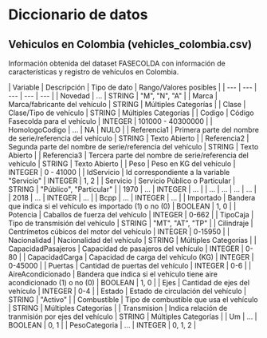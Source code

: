 # Diccionario de datos

## Vehiculos en Colombia (vehicles_colombia.csv)

Información obtenida del dataset FASECOLDA con información de características y registro de vehículos en Colombia.

| Variable | Descripción | Tipo de dato | Rango/Valores posibles |
| --- | --- | --- | --- | --- |
| Novedad | ... | STRING | "M", "N", "A" |
| Marca | Marca/fabricante del vehículo | STRING | Múltiples Categorías |
| Clase | Clase/Tipo de vehículo | STRING | Múltiples Categorías |
| Codigo | Código Fasecolda para el vehículo | INTEGER | 101000 - 40300000 |
| HomologoCodigo | ... | NA | NULO |
| Referencia1 | Primera parte del nombre de serie/referencia del vehículo | STRING | Texto Abierto |
| Referencia2 | Segunda parte del nombre de serie/referencia del vehículo | STRING | Texto Abierto |
| Referencia3 | Tercera parte del nombre de serie/referencia del vehículo | STRING | Texto Abierto |
| Peso | Peso en KG del vehículo | INTEGER | 0 - 41000 |
| IdServicio | Id correspondiente a la variable "Servicio" | INTEGER | 1, 2 |
| Servicio | Servicio Público o Particular | STRING | "Público", "Particular" |
| 1970 | ... | INTEGER | ... |
| ... | ... | ... | ... |
| 2018 | ... | INTEGER | ... |
| Bcpp | ... |  INTEGER | ... |
| Importado | Bandera que indica si el vehículo es importado (1) o no (0) | BOOLEAN | 1, 0 |
| Potencia | Caballos de fuerza del vehículo | INTEGER | 0-662 |
| TipoCaja | Tipo de transmisión del vehículo | STRING | "MT", "AT", "TP" |
| Cilindraje | Centrímetos cúbicos del motor del vehículo | INTEGER | 0-15950 |
| Nacionalidad | Nacionalidad del vehículo | STRING | Múltiples Categorías |
| CapacidadPasajeros | Capacidad de pasajeros del vehículo | INTEGER | 0-80 |
| CapacidadCarga | Capacidad de carga del vehículo (KG) | INTEGER | 0-45000 |
| Puertas | Cantidad de puertas del vehículo | INTEGER | 0-6 |
| AireAcondicionado | Bandera que indica si el vehículo tiene aire acondicionado (1) o no (0) | BOOLEAN | 1, 0 |
| Ejes | Cantidad de ejes del vehículo | INTEGER | 0-4 |
| Estado | Estado de circulación del vehículo | STRING | "Activo" |
| Combustible | Tipo de combustible que usa el vehículo | STRING | Múltiples Categorías |
| Transmision | Indica relación de tranmisión por ejes del vehículo | STRING | Múltiples Categorías |
| Um | ... | BOOLEAN | 0, 1 |
| PesoCategoria | ... | INTEGER | 0, 1, 2 |

